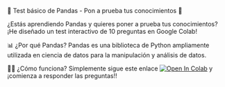 🐼 Test básico de Pandas - Pon a prueba tus conocimientos 🚀

¿Estás aprendiendo Pandas y quieres poner a prueba tus conocimientos? ¡He diseñado un test interactivo de 10 preguntas en Google Colab! 

📊 ¿Por qué Pandas?
Pandas es una biblioteca de Python ampliamente utilizada en ciencia de datos para la manipulación y análisis de datos.

👩‍💻 ¿Cómo funciona?
Simplemente sigue este enlace [![Open In Colab](https://colab.research.google.com/assets/colab-badge.svg)](https://colab.research.google.com/github/bcamandone/Python_Analisis_datos/blob/main/Basic_Pandas_test.ipynb)
y ¡comienza a responder las preguntas!!



